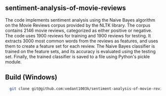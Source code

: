 ## sentiment-analysis-of-movie-reviews


The code implements sentiment analysis using the Naive Bayes algorithm on the Movie Reviews corpus provided by the NLTK library. The corpus contains 2146 movie reviews,
categorized as either positive or negative. The code uses 1900 reviews for training and 1900 reviews for testing. It extracts 3000 most common words from the reviews as 
features, and uses them to create a feature set for each review. The Naive Bayes classifier is trained on the feature sets, and its accuracy is evaluated using the testing 
set. Finally, the trained classifier is saved to a file using Python's pickle module.


## Build (Windows)

```bash
  git clone git@github.com:vedant1003k/sentiment-analysis-of-movie-reviews.git
```
